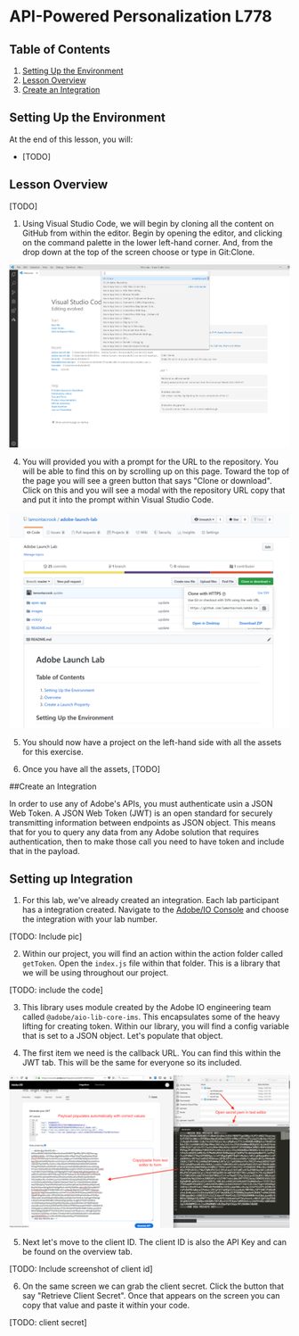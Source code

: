 # API-Powered Personalization L778

## Table of Contents
1. [Setting Up the Environment](#setup-up-the-environment)
2. [Lesson Overview](#overview)
3. [Create an Integration](#create_an_integration)


## Setting Up the Environment

At the end of this lesson, you will:
* [TODO]

## Lesson Overview

[TODO]

1. Using Visual Studio Code, we will begin by cloning all the content on GitHub from within the editor.  Begin by opening the editor, and clicking on the command palette in the lower left-hand corner.  And, from the drop down at the top of the screen choose or type in Git:Clone.

![Visual Studio Code](/images/gitclone.png "Visual Studio Code")

4. You will provided you with a prompt for the URL to the repository.  You will be able to find this on by scrolling up on this page.  Toward the top of the page you will see a green button that says "Clone or download".  Click on this and you will see a modal with the repository URL copy that and put it into the prompt within Visual Studio Code.

![Repository](/images/repo.png "Repository")

5. You should now have a project on the left-hand side with all the assets for this exercise.

6. Once you have all the assets, [TODO]

##Create an Integration

In order to use any of Adobe's APIs, you must authenticate usin a JSON Web Token.  A JSON Web Token (JWT) is an open standard for securely transmitting information between endpoints as JSON object.  This means that for you to query any data from any Adobe solution that requires authentication, then to make those call you need to have token and include that in the payload.

## Setting up Integration

1. For this lab, we've already created an integration.  Each lab participant has a integration created.  Navigate to the [Adobe/IO Console](https://console.adobe.io) and choose the integration with your lab number.

[TODO: Include pic]

2. Within our project, you will find an action within the action folder called `getToken`.  Open the `index.js` file within that folder.  This is a library that we will be using throughout our project.

[TODO: include the code]

3. This library uses module created by the Adobe IO engineering team called `@adobe/aio-lib-core-ims`.  This encapsulates some of the heavy lifting for creating token.  Within our library, you will find a config variable that is set to a JSON object.  Let's populate that object.  

4. The first item we need is the callback URL.  You can find this within the JWT tab.  This will be the same for everyone so its included.  

![JWT Tab](/images/jwt.png "JWT Tab")

5. Next let's move to the client ID.  The client ID is also the API Key and can be found on the overview tab.

[TODO: Include screenshot of client id]

6. On the same screen we can grab the client secret. Click the button that say "Retrieve Client Secret".  Once that appears on the screen you can copy that value and paste it within your code.

[TODO: client secret]



